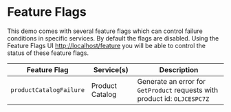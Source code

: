 # Feature Flags

This demo comes with several feature flags which can control failure conditions
in specific services. By default the flags are disabled. Using the Feature Flags
UI <http://localhost/feature> you will be able to control the status of these
feature flags.

| Feature Flag            | Service(s)      | Description                                                               |
|-------------------------|-----------------|---------------------------------------------------------------------------|
| `productCatalogFailure` | Product Catalog | Generate an error for `GetProduct` requests with product id: `OLJCESPC7Z` |
